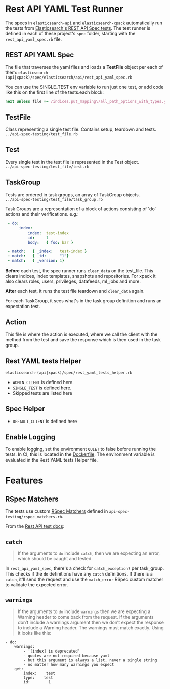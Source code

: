 # Rest API YAML Test Runner

The specs in `elasticsearch-api` and `elasticsearch-xpack` automatically run the tests from [Elasticsearch's REST API Spec tests](https://github.com/elastic/elasticsearch/tree/master/rest-api-spec/src/main/resources/rest-api-spec/test#test-suite). The test runner is defined in each of these project's `spec` folder, starting with the `rest_api_yaml_spec.rb` file.

## REST API YAML Spec

The file that traverses the yaml files and loads a **TestFile** object per each of them:
`elasticsearch-(api|xpack)/spec/elasticsearch/api/rest_api_yaml_spec.rb`

You can use the SINGLE_TEST env variable to run just one test, or add code like this on the first line of the tests.each block:  
```ruby
next unless file =~ /indices.put_mapping\/all_path_options_with_types.yml/
```

## TestFile
Class representing a single test file. Contains setup, teardown and tests.   
`../api-spec-testing/test_file.rb`

## Test
Every single test in the test file is represented in the Test object.   
`../api-spec-testing/test_file/test.rb`

## TaskGroup

Tests are ordered in task groups, an array of TaskGroup objects.  
`../api-spec-testing/test_file/task_group.rb`

Task Groups are a representation of a block of actions consisting of 'do' actions and their verifications. e.g.: 
```yaml
 - do:
      index:
          index:  test-index
          id:     1
          body:   { foo: bar }

 - match:   { _index:   test-index }
 - match:   { _id:      "1"}
 - match:   { _version: 1}
```

**Before** each test, the spec runner runs `clear_data` on the test_file. This clears indices, index templates, snapshots and repositories. For xpack it also clears roles, users, privileges, datafeeds, ml_jobs and more.

**After** each test, it runs the test file teardown and `clear_data` again.

For each TaskGroup, it sees what's in the task group definition and runs an expectation test.

## Action

This file is where the action is executed, where we call the client with the method from the test and save the response which is then used in the task group.

## Rest YAML tests Helper

`elasticsearch-(api|xpack)/spec/rest_yaml_tests_helper.rb`

- `ADMIN_CLIENT` is defined here.
- `SINGLE_TEST` is defined here.
- Skipped tests are listed here

## Spec Helper

- `DEFAULT_CLIENT` is defined here

## Enable Logging

To enable logging, set the environment `QUIET` to false before running the tests. In CI, this is located in the [Dockerfile](https://github.com/elastic/elasticsearch-ruby/blob/master/.ci/Dockerfile). The environment variable is evaluated in the Rest YAML tests Helper file.

# Features

## RSpec Matchers

The tests use custom [RSpec Matchers](https://www.rubydoc.info/gems/rspec-expectations/RSpec/Matchers) defined in `api-spec-testing/rspec_matchers.rb`.

From the [Rest API test docs](https://github.com/elastic/elasticsearch/tree/master/rest-api-spec/src/main/resources/rest-api-spec/test#do):

## `catch`

> If the arguments to `do` include `catch`, then we are expecting an error, which should be caught and tested.

In `rest_api_yaml_spec`, there's a check for `catch_exception?` per task_group. This checks if the `do` definitions have any `catch` definitions. If there is a `catch`, it'll send the request and use the `match_error` RSpec custom matcher to validate the expected error.

## `warnings`

>If the arguments to `do` include `warnings` then we are expecting a Warning header to come back from the request. If the arguments don’t include a warnings argument then we don’t expect the response to include a Warning header. The warnings must match exactly. Using it looks like this:

```
- do:
    warnings:
        - '[index] is deprecated'
        - quotes are not required because yaml
        - but this argument is always a list, never a single string
        - no matter how many warnings you expect
    get:
        index:    test
        type:    test
        id:        1
```

